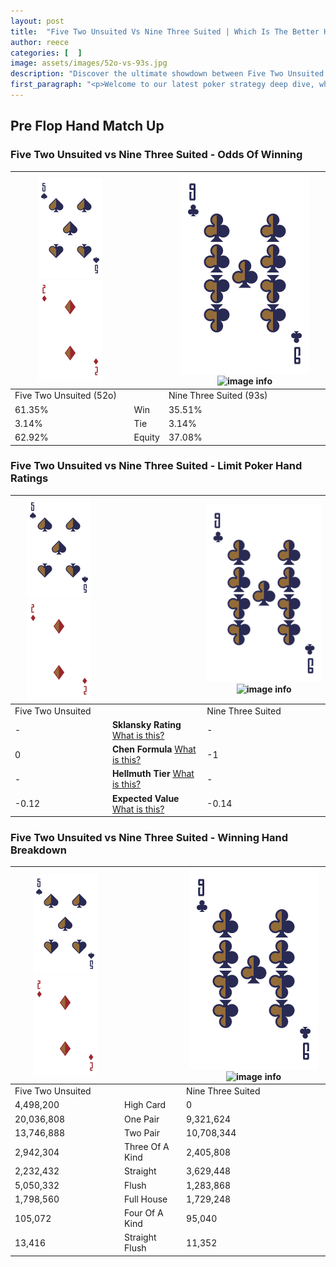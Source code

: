 ```yaml
---
layout: post
title:  "Five Two Unsuited Vs Nine Three Suited | Which Is The Better Hand In Poker? A Complete Guide"
author: reece
categories: [  ]
image: assets/images/52o-vs-93s.jpg
description: "Discover the ultimate showdown between Five Two Unsuited and Nine Three Suited in poker! Uncover the odds, strategies, and scenarios where one hand triumphs over the other. Get ready to up your poker game with this thrilling analysis."
first_paragraph: "<p>Welcome to our latest poker strategy deep dive, where we're pitting two distinct hands against each other in a high-stakes showdown: Five Two Unsuited vs Nine Three Suited.</p><p>In the dynamic world of poker, every decision counts, and knowing which hand holds the upper hand is key to your success at the table.</p><p>In this article, we'll dissect these two hands, explore the scenarios where one dominates the other, and equip you with the knowledge to make strategic choices that can tip the odds in your favor.</p><p>Get ready to unravel the intriguing dynamics of these poker hands and elevate your game to new heights.</p>"
---
```




[comment]: # (sp0)

## Pre Flop Hand Match Up

<div class="table hand-ratings" markdown="1"> 



### Five Two Unsuited vs Nine Three Suited - Odds Of Winning


    
| ![image info](assets/images/hand1/5.png) ![image info](assets/images/hand1/2o.png) |  | ![image info](assets/images/hand2/9.png) ![image info](assets/images/hand2/3s.png) |
| -------- | -------- | -------- |
| Five Two Unsuited (52o) |  | Nine Three Suited (93s) |
| 61.35% | Win | 35.51% |
| 3.14% | Tie | 3.14% |
| 62.92% | Equity | 37.08% |




[comment]: # (sp1)



### Five Two Unsuited vs Nine Three Suited - Limit Poker Hand Ratings


    
| ![image info](assets/images/hand1/5.png) ![image info](assets/images/hand1/2o.png) |  | ![image info](assets/images/hand2/9.png) ![image info](assets/images/hand2/3s.png) |
| -------- | -------- | -------- |
| Five Two Unsuited |  | Nine Three Suited |
| - | **Sklansky Rating** [What is this?](/sklansky-rating-explained) | - |
| 0 | **Chen Formula** [What is this?](/chen-formula-explained) | -1 |
| - | **Hellmuth Tier** [What is this?](/Hellmuth-tier-explained) | - |
| -0.12 | **Expected Value** [What is this?](/expected-value-explained) | -0.14 |




[comment]: # (sp2)



### Five Two Unsuited vs Nine Three Suited - Winning Hand Breakdown


    
| ![image info](assets/images/hand1/5.png) ![image info](assets/images/hand1/2o.png) |  | ![image info](assets/images/hand2/9.png) ![image info](assets/images/hand2/3s.png) |
| -------- | -------- | -------- |
| Five Two Unsuited |  | Nine Three Suited |
| 4,498,200 | High Card | 0 |
| 20,036,808 | One Pair | 9,321,624 |
| 13,746,888 | Two Pair | 10,708,344 |
| 2,942,304 | Three Of A Kind | 2,405,808 |
| 2,232,432 | Straight | 3,629,448 |
| 5,050,332 | Flush | 1,283,868 |
| 1,798,560 | Full House | 1,729,248 |
| 105,072 | Four Of A Kind | 95,040 |
| 13,416 | Straight Flush | 11,352 |




[comment]: # (sp3)



</div>

[comment]: # (sp4)



[comment]: # (sp5)

